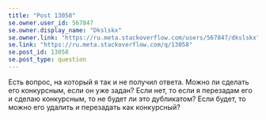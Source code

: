 ```yaml
---
title: "Post 13058"
se.owner.user_id: 567847
se.owner.display_name: "Dkslskx"
se.owner.link: "https://ru.meta.stackoverflow.com/users/567847/dkslskx"
se.link: "https://ru.meta.stackoverflow.com/q/13058"
se.post_id: 13058
se.post_type: question
---
```

<p>Есть вопрос, на который я так и не получил ответа. Можно ли сделать его конкурсным, если он уже задан? Если нет, то если я перезадам его и сделаю конкурсным, то не будет ли это дубликатом? Если будет, то можно его удалить и перезадать как конкурсный?</p>
